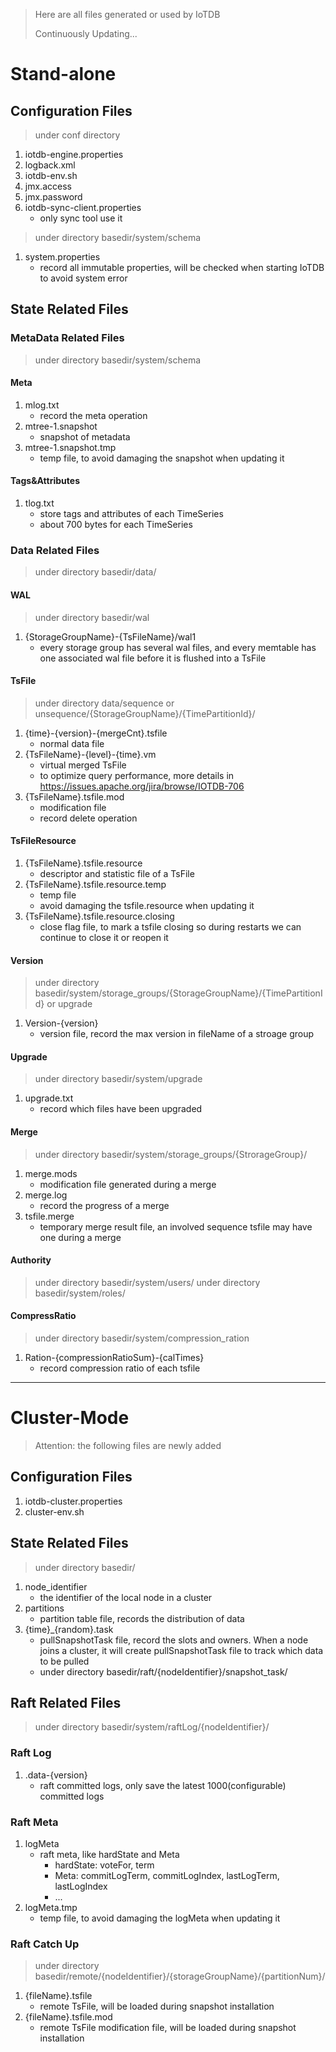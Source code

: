 <!--

    Licensed to the Apache Software Foundation (ASF) under one
    or more contributor license agreements.  See the NOTICE file
    distributed with this work for additional information
    regarding copyright ownership.  The ASF licenses this file
    to you under the Apache License, Version 2.0 (the
    "License"); you may not use this file except in compliance
    with the License.  You may obtain a copy of the License at

        http://www.apache.org/licenses/LICENSE-2.0

    Unless required by applicable law or agreed to in writing,
    software distributed under the License is distributed on an
    "AS IS" BASIS, WITHOUT WARRANTIES OR CONDITIONS OF ANY
    KIND, either express or implied.  See the License for the
    specific language governing permissions and limitations
    under the License.

-->

> Here are all files generated or used by IoTDB
>
> Continuously Updating...

# Stand-alone

## Configuration Files
> under conf directory
1. iotdb-engine.properties
2. logback.xml
3. iotdb-env.sh
4. jmx.access
5. jmx.password
6. iotdb-sync-client.properties
    + only sync tool use it

> under directory basedir/system/schema
1. system.properties
    + record all immutable properties, will be checked when starting IoTDB to avoid system error

## State Related Files

### MetaData Related Files
> under directory basedir/system/schema

#### Meta
1. mlog.txt
    + record the meta operation
2. mtree-1.snapshot
    + snapshot of metadata
3. mtree-1.snapshot.tmp
    + temp file, to avoid damaging the snapshot when updating it

#### Tags&Attributes
1. tlog.txt
    + store tags and attributes of each TimeSeries
    + about 700 bytes for each TimeSeries

### Data Related Files
> under directory basedir/data/

#### WAL
> under directory basedir/wal
1. {StorageGroupName}-{TsFileName}/wal1
    + every storage group has several wal files, and every memtable has one associated wal file before it is flushed into a TsFile 

#### TsFile
> under directory data/sequence or unsequence/{StorageGroupName}/{TimePartitionId}/
1. {time}-{version}-{mergeCnt}.tsfile
    + normal data file
2. {TsFileName}-{level}-{time}.vm
    + virtual merged TsFile
    + to optimize query performance, more details in https://issues.apache.org/jira/browse/IOTDB-706
3. {TsFileName}.tsfile.mod
    + modification file
    + record delete operation

#### TsFileResource
1. {TsFileName}.tsfile.resource
    + descriptor and statistic file of a TsFile
2. {TsFileName}.tsfile.resource.temp
    + temp file
    + avoid damaging the tsfile.resource when updating it
3. {TsFileName}.tsfile.resource.closing
    + close flag file, to mark a tsfile closing so during restarts we can continue to close it or reopen it

#### Version
> under directory basedir/system/storage_groups/{StorageGroupName}/{TimePartitionId} or upgrade
1. Version-{version}
    + version file, record the max version in fileName of a stroage group

#### Upgrade
> under directory basedir/system/upgrade
1. upgrade.txt
    + record which files have been upgraded

#### Merge
> under directory basedir/system/storage_groups/{StrorageGroup}/
1. merge.mods
    + modification file generated during a merge
2. merge.log
    + record the progress of a merge
3. tsfile.merge
    + temporary merge result file, an involved sequence tsfile may have one during a merge

#### Authority
> under directory basedir/system/users/
> under directory basedir/system/roles/

#### CompressRatio
> under directory basedir/system/compression_ration
1. Ration-{compressionRatioSum}-{calTimes}
    + record compression ratio of each tsfile

---

# Cluster-Mode
> Attention: the following files are newly added

## Configuration Files
1. iotdb-cluster.properties
2. cluster-env.sh

## State Related Files
> under directory basedir/
1. node_identifier
    + the identifier of the local node in a cluster
2. partitions
    + partition table file, records the distribution of data
3. {time}_{random}.task
    + pullSnapshotTask file, record the slots and owners. When a node joins a cluster,
    it will create pullSnapshotTask file to track which data to be pulled
    + under directory basedir/raft/{nodeIdentifier}/snapshot_task/

## Raft Related Files
> under directory basedir/system/raftLog/{nodeIdentifier}/

### Raft Log
1. .data-{version}
    + raft committed logs, only save the latest 1000(configurable) committed logs

### Raft Meta
1. logMeta
    + raft meta, like hardState and Meta
        + hardState: voteFor, term
        + Meta: commitLogTerm, commitLogIndex, lastLogTerm, lastLogIndex
        + ...
2. logMeta.tmp
    + temp file, to avoid damaging the logMeta when updating it

### Raft Catch Up
> under directory basedir/remote/{nodeIdentifier}/{storageGroupName}/{partitionNum}/
1. {fileName}.tsfile
    + remote TsFile, will be loaded during snapshot installation
2. {fileName}.tsfile.mod
    + remote TsFile modification file, will be loaded during snapshot installation